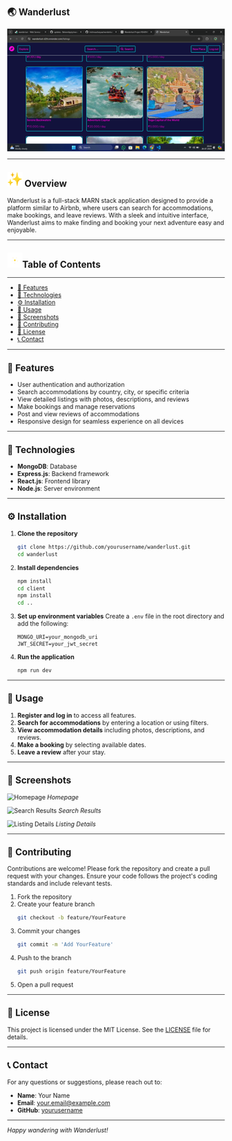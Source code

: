 ## 🌏 Wanderlust

![Wanderlust Logo](home.png)

---

<div>
  <h2><img src="inimation.gif" width="35" height="35"> Overview</h2>
</div>

Wanderlust is a full-stack MARN stack application designed to provide a platform similar to Airbnb, where users can search for accommodations, make bookings, and leave reviews. With a sleek and intuitive interface, Wanderlust aims to make finding and booking your next adventure easy and enjoyable.

---

<div>
  <h2><img src="star.gif" width="35" height="35">Table of Contents</h2>
</div>

---
- [📑 Features](#-features)
- [🔧 Technologies](#-technologies)
- [⚙️ Installation](#-installation)
- [🚀 Usage](#-usage)
- [📸 Screenshots](#-screenshots)
- [🤝 Contributing](#-contributing)
- [📜 License](#-license)
- [📞 Contact](#-contact)

---

## 📑 Features

- User authentication and authorization
- Search accommodations by country, city, or specific criteria
- View detailed listings with photos, descriptions, and reviews
- Make bookings and manage reservations
- Post and view reviews of accommodations
- Responsive design for seamless experience on all devices

---

## 🔧 Technologies

- **MongoDB**: Database
- **Express.js**: Backend framework
- **React.js**: Frontend library
- **Node.js**: Server environment

---

## ⚙️ Installation

1. **Clone the repository**
    ```bash
    git clone https://github.com/yourusername/wanderlust.git
    cd wanderlust
    ```

2. **Install dependencies**
    ```bash
    npm install
    cd client
    npm install
    cd ..
    ```

3. **Set up environment variables**
    Create a `.env` file in the root directory and add the following:
    ```env
    MONGO_URI=your_mongodb_uri
    JWT_SECRET=your_jwt_secret
    ```

4. **Run the application**
    ```bash
    npm run dev
    ```

---

## 🚀 Usage

1. **Register and log in** to access all features.
2. **Search for accommodations** by entering a location or using filters.
3. **View accommodation details** including photos, descriptions, and reviews.
4. **Make a booking** by selecting available dates.
5. **Leave a review** after your stay.

---

## 📸 Screenshots

![Homepage](path/to/homepage.png)
*Homepage*

![Search Results](path/to/search_results.png)
*Search Results*

![Listing Details](path/to/listing_details.png)
*Listing Details*

---

## 🤝 Contributing

Contributions are welcome! Please fork the repository and create a pull request with your changes. Ensure your code follows the project's coding standards and include relevant tests.

1. Fork the repository
2. Create your feature branch
    ```bash
    git checkout -b feature/YourFeature
    ```
3. Commit your changes
    ```bash
    git commit -m 'Add YourFeature'
    ```
4. Push to the branch
    ```bash
    git push origin feature/YourFeature
    ```
5. Open a pull request

---

## 📜 License

This project is licensed under the MIT License. See the [LICENSE](LICENSE) file for details.

---

## 📞 Contact

For any questions or suggestions, please reach out to:

- **Name**: Your Name
- **Email**: your.email@example.com
- **GitHub**: [yourusername](https://github.com/yourusername)

---

*Happy wandering with Wanderlust!*
